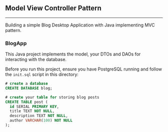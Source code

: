 ## Model View Controller Pattern
____

Building a simple Blog Desktop Application with Java implementing MVC pattern.

### BlogApp
This Java project implements the model, your DTOs and DAOs for interacting with the database.

Before you run this project, ensure you have PostgreSQL running and follow the `init.sql` script in this directory:

```sql
# create a database
CREATE DATABASE blog;

# create your table for storing blog posts
CREATE TABLE post (
  id SERIAL PRIMARY KEY,
  title TEXT NOT NULL,
  description TEXT NOT NULL,
  author VARCHAR(100) NOT NULL
);

```
